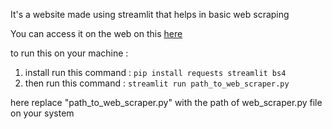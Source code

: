 It's a website made using streamlit that helps in basic web scraping 

You can access it on the web on this [here](https://web-scraperr.streamlit.app/) 


to run this on your machine :
   1. install run this command :  ```pip install requests streamlit bs4```
   2. then run this command : ```streamlit run path_to_web_scraper.py```
 
here replace "path_to_web_scraper.py" with the path of web_scraper.py file on your system
